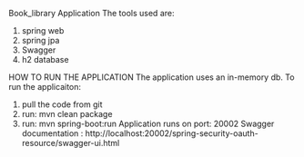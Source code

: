 Book_library Application
The tools used are:
1.	spring web
2.	spring jpa
3.	 Swagger
4.	 h2 database


HOW TO RUN THE APPLICATION 
The application uses an in-memory db. To run the applicaiton:
1.	pull the code from git 
2.	run: mvn clean package 
3.	run: mvn spring-boot:run
Application runs on port: 20002
Swagger documentation : http://localhost:20002/spring-security-oauth-resource/swagger-ui.html
